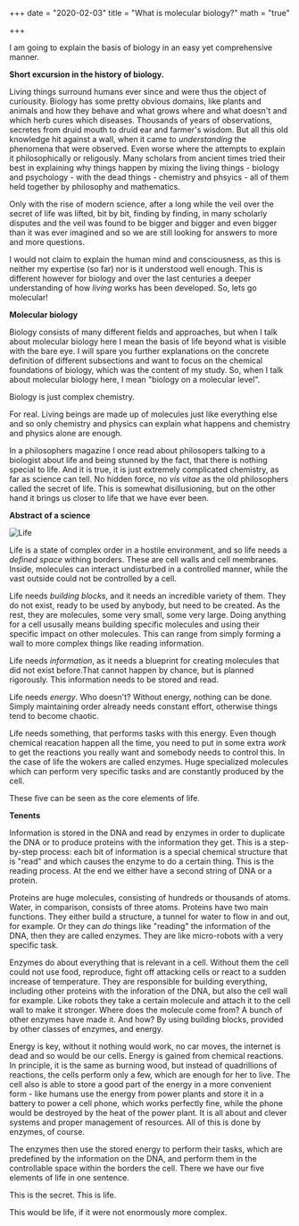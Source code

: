 +++
date = "2020-02-03"
title = "What is molecular biology?"
math = "true"

+++

I am going to explain the basis of biology in an easy yet comprehensive manner.

**Short excursion in the history of biology.**

Living things surround humans ever since and were thus the object of curiousity. Biology has some pretty obvious domains, like plants and animals and how they behave and what grows where and what doesn't and which herb cures which diseases. Thousands of years of observations, secretes from druid mouth to druid ear and farmer's wisdom. But all this old knowledge hit against a wall, when it came to _understanding_ the phenomena that were observed. Even worse where the attempts to explain it philosophically or religously. Many scholars from ancient times tried their best in explaining why things happen by mixing the living things - biology and psychology - with the dead things - chemistry and phsyics - all of them held together by philosophy and mathematics.

Only with the rise of modern science, after a long while the veil over the secret of life was lifted, bit by bit, finding by finding, in many scholarly disputes and the veil was found to be bigger and bigger and even bigger than it was ever imagined and so we are still looking for answers to more and more questions.

I would not claim to explain the human mind and consciousness, as this is neither my expertise (so far) nor is it understood well enough. This is different however for biology and over the last centuries a deeper understanding of how *living* works has been developed. So, lets go molecular!

**Molecular biology**

Biology consists of many different fields and approaches, but when I talk about molecular biology here I mean the basis of life beyond what is visible with the bare eye. I will spare you further explanations on the concrete definition of different subsections and want to focus on the chemical foundations of biology, which was the content of my study. So, when I talk about molecular biology here, I mean "biology on a molecular level".

Biology is just complex chemistry.

For real. Living beings are made up of molecules just like everything else and so only chemistry and physics can explain what happens and chemistry and physics alone are enough.

In a philosophers magazine I once read about philosopers talking to a biologist about life and being stunned by the fact, that there is nothing special to life. And it is true, it is just extremely complicated chemistry, as far as science can tell. No hidden force, no *vis vitae* as the old philosophers called the secret of life. This is somewhat disillusioning, but on the other hand it brings us closer to life that we have ever been.

**Abstract of a science**

![Life](/life2.png)

Life is a state of complex order in a hostile environment, and so life needs a *defined space* withing borders. These are cell walls and cell membranes. Inside, molecules can interact undisturbed in a controlled manner, while the vast outside could not be controlled by a cell.

Life needs *building blocks*, and it needs an incredible variety of them. They do not exist, ready to be used by anybody, but need to be created. As the rest, they are molecules, some very small, some very large. Doing anything for a cell ususally means building specific molecules and using their specific impact on other molecules. This can range from simply forming a wall to more complex things like reading information. 

Life needs *information*, as it needs a blueprint for creating molecules that did not exist before.That cannot happen by chance, but is planned rigorously. This information needs to be stored and read.

Life needs *energy*. Who doesn't? Without energy, nothing can be done. Simply maintaining order already needs constant effort, otherwise things tend to become chaotic.

Life needs something, that performs tasks with this energy. Even though chemical reacation happen all the time, you need to put in some extra *work* to get the reactions you really want and somebody needs to control this. In the case of life the wokers are called enzymes. Huge specialized molecules which can perform very specific tasks and are constantly produced by the cell.

These five can be seen as the core elements of life.

**Tenents**

Information is stored in the DNA and read by enzymes in order to duplicate the DNA or to produce proteins with the information they get. This is a step-by-step process: each bit of information is a special chemical structure that is "read" and which causes the enzyme to do a certain thing. This is the reading process. At the end we either have a second string of DNA or a protein.

Proteins are huge molecules, consisting of hundreds or thousands of atoms. Water, in comparison, consists of three atoms. Proteins have two main functions. They either build a structure, a tunnel for water to flow in and out, for example. Or they can *do* things like "reading" the information of the DNA, then they are called enzymes. They are like micro-robots with a very specific task.

Enzymes do about everything that is relevant in a cell. Without them the cell could not use food, reproduce, fight off attacking cells or react to a sudden increase of temperature. They are responsible for building everything, including other proteins with the inforation of the DNA, but also the cell wall for example. Like robots they take a certain molecule and attach it to the cell wall to make it stronger. Where does the molecule come from? A bunch of other enzymes have made it. And how? By using building blocks, provided by other classes of enzymes, and energy.

Energy is key, without it nothing would work, no car moves, the internet is dead and so would be our cells. Energy is gained from chemical reactions. In principle, it is the same as burning wood, but instead of quadrillions of reactions, the cells perform only a few, which are enough for her to live. The cell also is able to store a good part of the energy in a more convenient form - like humans use the energy from power plants and store it in a battery to power a cell phone, which works perfectly fine, while the phone would be destroyed by the heat of the power plant. It is all about and clever systems and proper management of resources. All of this is done by enzymes, of course.

The enzymes then use the stored energy to perform their tasks, which are predefined by the information on the DNA, and perform them in the controllable space within the borders the cell. There we have our five elements of life in one sentence.

This is the secret. This is life.

This would be life, if it were not enormously more complex.